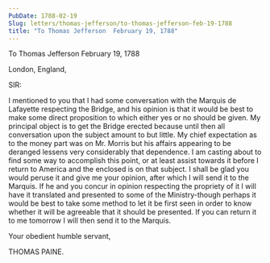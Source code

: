 ```yaml
---
PubDate: 1788-02-19
Slug: letters/thomas-jefferson/to-thomas-jefferson-feb-19-1788
title: "To Thomas Jefferson  February 19, 1788"
---
```


   To Thomas Jefferson  February 19, 1788

   London, England,

   SIR:

   I mentioned to you that I had some conversation with the Marquis de
   Lafayette respecting the Bridge, and his opinion is that it would be best
   to make some direct proposition to which either yes or no should be given.
   My principal object is to get the Bridge erected because until then all
   conversation upon the subject amount to but little. My chief expectation
   as to the money part was on Mr. Morris but his affairs appearing to be
   deranged lessens very considerably that dependence. I am casting about to
   find some way to accomplish this point, or at least assist towards it
   before I return to America and the enclosed is on that subject. I shall be
   glad you would peruse it and give me your opinion, after which I will send
   it to the Marquis. If he and you concur in opinion respecting the
   propriety of it I will have it translated and presented to some of the
   Ministry-though perhaps it would be best to take some method to let it be
   first seen in order to know whether it will be agreeable that it should be
   presented. If you can return it to me tomorrow I will then send it to the
   Marquis.

   Your obedient humble servant,

   THOMAS PAINE.


